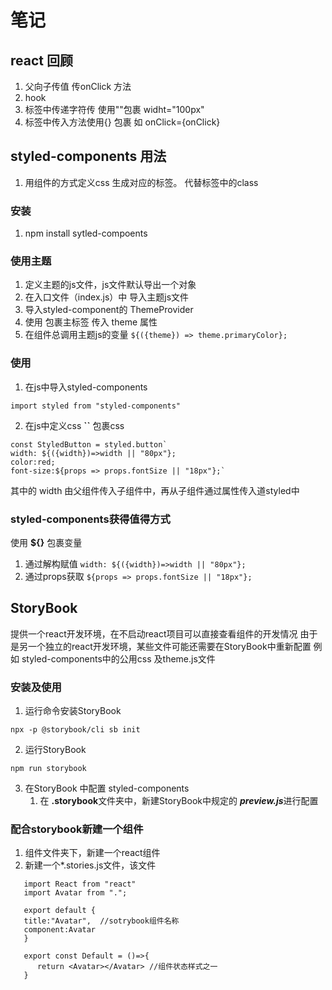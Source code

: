 # 笔记
## react 回顾
1. 父向子传值 传onClick 方法
2. hook
3. 标签中传递字符传 使用""包裹 widht="100px"
4. 标签中传入方法使用{} 包裹 如 onClick={onClick}

## styled-components 用法
1. 用组件的方式定义css 生成对应的标签。
代替标签中的class

### 安装 
1. npm install sytled-compoents 
### 使用主题
1. 定义主题的js文件，js文件默认导出一个对象
2. 在入口文件（index.js）中 导入主题js文件
3. 导入styled-component的 ThemeProvider 
4. 使用 <ThemeProvider  theme={theme}> 包裹主标签 传入 theme 属性
5. 在组件总调用主题js的变量
`
${({theme}) => theme.primaryColor};
`

### 使用
1. 在js中导入styled-components
```
import styled from "styled-components"
```
2. 在js中定义css **``** 包裹css
```
const StyledButton = styled.button`
width: ${({width})=>width || "80px"};
color:red;
font-size:${props => props.fontSize || "18px"};`
```
其中的 width 由父组件传入子组件中，再从子组件通过属性传入道styled中

### styled-components获得值得方式
使用 **${}** 包裹变量
1. 通过解构赋值
`
width: ${({width})=>width || "80px"};
`
2. 通过props获取
`
${props => props.fontSize || "18px"};
`

## StoryBook
提供一个react开发环境，在不启动react项目可以直接查看组件的开发情况
由于是另一个独立的react开发环境，某些文件可能还需要在StoryBook中重新配置
例如 styled-components中的公用css 及theme.js文件
### 安装及使用
1. 运行命令安装StoryBook
```
npx -p @storybook/cli sb init
```

2. 运行StoryBook
``` 
npm run storybook 
```

3. 在StoryBook 中配置 styled-components 
   1. 在 **.storybook**文件夹中，新建StoryBook中规定的 ***preview.js***进行配置


### 配合storybook新建一个组件
   1. 组件文件夹下，新建一个react组件
   2. 新建一个*.stories.js文件，该文件
   ```
      import React from "react"
      import Avatar from ".";

      export default {
      title:"Avatar",  //sotrybook组件名称
      component:Avatar
      }

      export const Default = ()=>{
         return <Avatar></Avatar> //组件状态样式之一
      }
   ```
